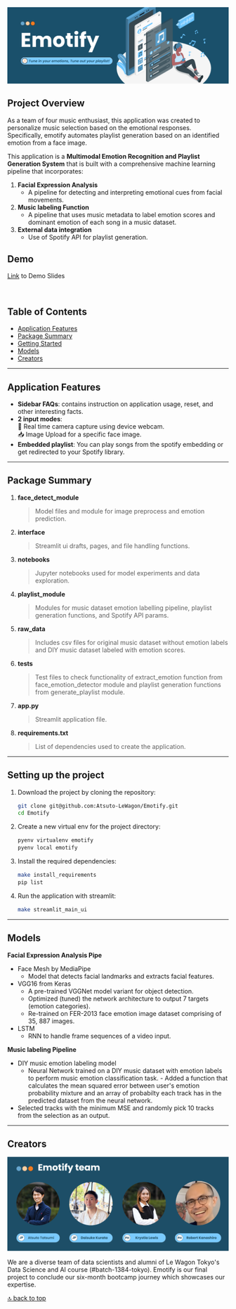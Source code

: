 <div>
   <img src="https://github.com/Atsuto-LeWagon/Emotify/blob/master/interface/images/emotify_banner.png"/>
</div>


## Project Overview
As a team of four music enthusiast, this application was created to personalize music selection based on the emotional responses. <br/>
Specifically, emotify automates playlist generation based on an identified emotion from a face image. <br/>


This application is a **Multimodal Emotion Recognition and Playlist Generation System** that is built with a comprehensive machine learning pipeline that incorporates:
   1. **Facial Expression Analysis** 
        - A pipeline for detecting and interpreting emotional cues from facial movements. 
   2. **Music labeling Function** 
        - A pipeline that uses music metadata to label emotion scores and dominant emotion of each song in a music dataset.
   3. **External data integration**
        - Use of Spotify API for playlist generation. 

## Demo 

[Link](https://www.canva.com/design/DAF-UIQAC9E/2Arrd_L3-KkWw7DI3VfYWg/view?utm_content=DAF-UIQAC9E&utm_campaign=share_your_design&utm_medium=link&utm_source=shareyourdesignpanel) to Demo Slides

<br/>

## Table of Contents
- [Application Features](#application-features)
- [Package Summary](#package-summary)
- [Getting Started](#setting-up-the-project)
- [Models](#models)
- [Creators](#creators)

--- 

## Application Features
  - **Sidebar FAQs**: contains instruction on application usage, reset, and other interesting facts.
  - **2 input modes**: <br/>
    📸 Real time camera capture using device webcam. <br/>
    📥 Image Upload for a specific face image.
  - **Embedded playlist**: You can play songs from the spotify embedding or get redirected to your Spotify library.
    
---  

## Package Summary
1. **face_detect_module**
   > Model files and module for image preprocess and emotion prediction.
3. **interface**
   > Streamlit ui drafts, pages, and file handling functions. 
5. **notebooks**
   > Jupyter notebooks used for model experiments and data exploration. 
7. **playlist_module**
   > Modules for music dataset emotion labelling pipeline, playlist generation functions, and Spotify API params. 
9. **raw_data**
    > Includes csv files for original music dataset without emotion labels and DIY music dataset labeled with emotion scores. 
11. **tests**
    > Test files to check functionality of extract_emotion function from face_emotion_detector module and playlist generation functions from generate_playlist module.  
13. **app.py**
    > Streamlit application file.  
15. **requirements.txt**
    > List of dependencies used to create the application.
    
--- 

## Setting up the project
1. Download the project by cloning the repository:
   
   ```bash
   git clone git@github.com:Atsuto-LeWagon/Emotify.git
   cd Emotify
   ```
2.  Create a new virtual env for the project directory:
   
      ```bash
      pyenv virtualenv emotify
      pyenv local emotify
      ```
3. Install the required dependencies:
   
   ```bash
   make install_requirements
   pip list 
   ```
4. Run the application with streamlit:
   
      ```bash
      make streamlit_main_ui
      ```
--- 

## Models
**Facial Expression Analysis Pipe** 
- Face Mesh by MediaPipe
     - Model that detects facial landmarks and extracts facial features.
- VGG16 from Keras
     - A pre-trained VGGNet model variant for object detection.
     - Optimized (tuned) the network architecture to output 7 targets (emotion categories).
     - Re-trained on FER-2013 face emotion image dataset comprising of 35, 887 images.
- LSTM
     - RNN to handle frame sequences of a video input.

**Music labeling Pipeline**
- DIY music emotion labeling model
     - Neural Network trained on a DIY music dataset with emotion labels to perform music emotion classification task.
	  - Added a function that calculates the mean squared error between user's emotion probability mixture and an array of probabilty each track has in the predicted dataset from the neural network. 
- Selected tracks with the minimum MSE and randomly pick 10 tracks from the selection as an output. 

--- 

## Creators

<img src="https://github.com/Atsuto-LeWagon/Emotify/blob/master/interface/images/team_pics/team_photo.png"/>

We are a diverse team of data scientists and alumni of Le Wagon Tokyo's Data Science and AI course (#batch-1384-tokyo). 
Emotify is our final project to conclude our six-month bootcamp journey which showcases our expertise. 

[🔝 back to top](#emotify)
